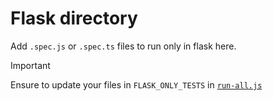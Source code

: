 # Flask directory
Add `.spec.js` or `.spec.ts` files to run only in flask here.

> [!IMPORTANT]
> Ensure to update your files in `FLASK_ONLY_TESTS` in
> [`run-all.js`](/test/e2e/run-all.js)